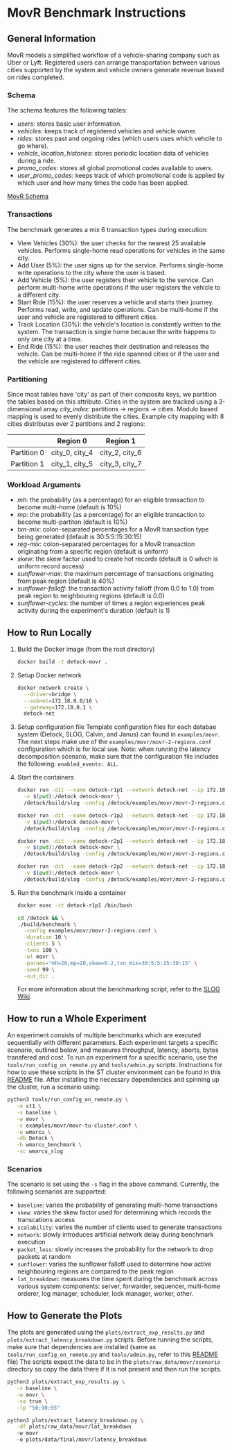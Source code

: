 # MovR Benchmark Instructions

## General Information

MovR models a simplified workflow of a vehicle-sharing company such as Uber or Lyft. Registered users can arrange transportation between various cities supported by the system and vehicle owners generate revenue based on rides completed.

### Schema

The schema features the following tables:

* *users*: stores basic user information.
* *vehicles*: keeps track of registered vehicles and vehicle owner.
* *rides*: stores past and ongoing rides (which users uses which vehcile to go where).
* *vehicle_location_histories*: stores periodic location data of vehicles during a ride.
* *promo_codes*: stores all global promotional codes available to users.
* *user_promo_codes*: keeps track of which promotional code is applied by which user and how many times the code has been applied.

[MovR Schema](assets\movr-schema.png)

### Transactions

The benchmark generates a mix 6 transaction types during execution:

* View Vehicles (30\%): the user checks for the nearest 25 available vehicles. Performs single-home read operations for vehicles in the same city.
* Add User (5\%): the user signs up for the service. Performs single-home write operations to the city where the user is based.
* Add Vehicle (5\%): the user registers their vehicle to the service. Can perform multi-home write operations if the user registers the vehicle to a different city.
* Start Ride (15\%): the user reserves a vehicle and starts their journey. Performs read, write, and update operations. Can be multi-home if the user and vehicle are registered to different cities.
* Track Location (30\%): the vehicle's location is constantly written to the system. The transaction is single home because the write happens to only one city at a time.
* End Ride (15\%): the user reaches their destination and releases the vehicle. Can be multi-home if the ride spanned cities or if the user and the vehicle are registered to different cities.

### Partitioning

Since most tables have 'city' as part of their composite keys, we partition the tables based on this attribute. Cities in the system are tracked using a 3-dimensional array *city_index*: partitions -> regions -> cities. Modulo based mapping is used to evenly distribute the cities. Example city mapping with 8 cities distributes over 2 partitions and 2 regions:


|             | Region 0       | Region 1       |
| ------------- | ---------------- | ---------------- |
| Partition 0 | city_0, city_4 | city_2, city_6 |
| Partition 1 | city_1, city_5 | city_3, city_7 |

### Workload Arguments

* *mh*: the probability (as a percentage) for an eligible transaction to become multi-home (default is 10%)
* *mp*: the probability (as a percentage) for an eligible transaction to become multi-partiton (default is 10%)
* *txn-mix*: colon-separated percentages for a MovR transaction type being generated (default is 30:5:5:15:30:15)
* *reg-mix*: colon-separated percentages for a MovR transaction originating from a specific region (default is uniform)
* *skew*: the skew factor used to create hot records (default is 0 which is uniform record access)
* *sunflower-max*: the maximum percentage of transactions originating from peak region (default is 40%)
* *sunflower-falloff*: the transaction activity falloff (from 0.0 to 1.0) from peak region to neighbouring regions (default is 0.0)
* *sunflower-cycles*: the number of times a region experiences peak activity during the experiment's duration (default is 1)

## How to Run Locally

1. Build the Docker image (from the root directory)

   ```bash
   docker build -t detock-movr .
   ```
2. Setup Docker network

   ```bash
   docker network create \
     --driver=bridge \
     --subnet=172.18.0.0/16 \
     --gateway=172.18.0.1 \
     detock-net
   ```
3. Setup configuration file
   Template configuration files for each databae system (Detock, SLOG, Calvin, and Janus) can found in `examples/movr`. The next steps make use of the `examples/movr/movr-2-regions.conf` configuration which is for local use. Note: when running the latency decomposition scenario, make sure that the configuration file includes the following: `enabled_events: ALL`.
4. Start the containers

   ```bash
   docker run -dit --name detock-r1p1 --network detock-net --ip 172.18.0.2 \
     -v $(pwd):/detock detock-movr \
     /detock/build/slog -config /detock/examples/movr/movr-2-regions.conf -address 172.18.0.2
   ```

   ```bash
   docker run -dit --name detock-r1p2 --network detock-net --ip 172.18.0.3 \
     -v $(pwd):/detock detock-movr \
     /detock/build/slog -config /detock/examples/movr/movr-2-regions.conf -address 172.18.0.3
   ```

   ```bash
   docker run -dit --name detock-r2p1 --network detock-net --ip 172.18.0.4 \
     -v $(pwd):/detock detock-movr \
     /detock/build/slog -config /detock/examples/movr/movr-2-regions.conf -address 172.18.0.4
   ```

   ```bash
   docker run -dit --name detock-r2p2 --network detock-net --ip 172.18.0.5 \
     -v $(pwd):/detock detock-movr \
     /detock/build/slog -config /detock/examples/movr/movr-2-regions.conf -address 172.18.0.5
   ```
5. Run the benchmark inside a container

   ```bash
   docker exec -it detock-r1p1 /bin/bash
   ```

   ```bash
   cd /detock && \
   ./build/benchmark \
     -config examples/movr/movr-2-regions.conf \
     -duration 10 \
     -clients 5 \
     -txns 100 \
     -wl movr \
     -params="mh=20,mp=20,skew=0.2,txn_mix=30:5:5:15:30:15" \
     -seed 99 \
     -out_dir .
   ```

   For more information about the benchmarking script, refer to the [SLOG Wiki](https://github.com/umd-dslam/SLOG/wikihttps:/).

## How to run a Whole Experiment

An experiment consists of multiple benchmarks which are executed sequentially with different parameters. Each experiment targets a specific scenario, outlined below, and measures throughput, latency, aborts, bytes transfered and cost. To run an experiment for a specific scenario, use the `tools/run_config_on_remote.py` and `tools/admin.py` scripts. Instructions for how to use these scripts in the ST cluster environment can be found in this [README](https://github.com/delftdata/Detock/blob/main/tools/README.md) file. After installing the necessary dependencies and spinning up the cluster, run a scenario using:

```bash
python3 tools/run_config_on_remote.py \
   -m st1 \
   -s baseline \
   -w movr \
   -c examples/movr/movr-tu-cluster.conf \
   -u wmarcu \
   -db Detock \
   -b wmarcu_benchmark \
   -sc wmarcu_slog
```

### Scenarios

The scenario is set using the `-s` flag in the above command. Currently, the following scenarios are supported:

* `baseline`: varies the probability of generating multi-home transactions
* `skew`: varies the skew factor used for determining which records the transcations access
* `scalability`: varies the number of clients used to generate transactions
* `network`: slowly introduces artificial network delay during benchmark execution
* `packet_loss`: slowly increases the probability for the network to drop packets at random
* `sunflower`: varies the sunflower falloff used to determine how active neighbouring regions are compared to the peak region
* `lat_breakdown`: measures the time spent during the benchmark across various system components: server, forwarder, sequencer, multi-home orderer, log manager, scheduler, lock manager, worker, other.

## How to Generate the Plots

The plots are generated using the `plots/extract_exp_results.py` and `plots/extract_latency_breakdown.py` scripts. Before running the scripts, make sure that dependencies are installed (same as `tools/run_config_on_remote.py` and `tools/admin.py`, refer to this [README](https://github.com/delftdata/Detock/blob/main/tools/README.md) file) The scripts expect the data to be in the `plots/raw_data/movr/scenario` directory so copy the data there if it is not present and then run the scripts.

```bash
python3 plots/extract_exp_results.py \
   -s baseline \
   -w movr \
   -sa true \
   -lp "50;90;95"
```

```bash
python3 plots/extract_latency_breakdown.py \
   -df plots/raw_data/movr/lat_breakdown
   -w movr
   -o plots/data/final/movr/latency_breakdown
```
